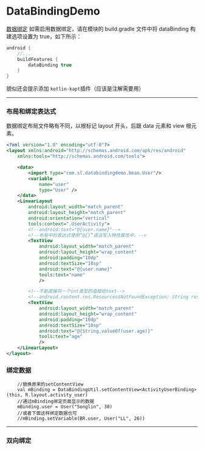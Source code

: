 # DataBindingDemo

[数据绑定](https://developer.android.google.cn/topic/libraries/data-binding/start?hl=zh_cn&authuser=0)
如需启用数据绑定，请在模块的 build.gradle 文件中将 dataBinding 构建选项设置为 true，如下所示：
```groovy
android {
    //...
    buildFeatures {
        dataBinding true
    }
}
```
貌似还会提示添加 `kotlin-kapt`插件（应该是注解需要用）

---
### 布局和绑定表达式
数据绑定布局文件略有不同，以根标记 layout 开头，后跟 data 元素和 view 根元素。
```xml
<?xml version="1.0" encoding="utf-8"?>
<layout xmlns:android="http://schemas.android.com/apk/res/android"
    xmlns:tools="http://schemas.android.com/tools">

    <data>
        <import type="com.sl.databindingdemo.bean.User"/>
        <variable
            name="user"
            type="User" />
    </data>
    <LinearLayout
        android:layout_width="match_parent"
        android:layout_height="match_parent"
        android:orientation="vertical"
        tools:context=".UserActivity">
        <!--android:text="@{user.name}"-->
        <!--布局中的表达式使用“@{}”语法写入特性属性中。-->
        <TextView
            android:layout_width="match_parent"
            android:layout_height="wrap_content"
            android:padding="10dp"
            android:textSize="18sp"
            android:text="@{user.name}"
            tools:text="name"
            />

        <!--不能直接将一个int类型的值赋给text-->
        <!--android.content.res.Resources$NotFoundException: String resource ID #0x1e-->
        <TextView
            android:layout_width="match_parent"
            android:layout_height="wrap_content"
            android:padding="10dp"
            android:textSize="18sp"
            android:text="@{String.valueOf(user.age)}"
            tools:text="age"
            />
    </LinearLayout>
</layout>
```

### 绑定数据
```
    //替换原来的setContentView
    val mBinding = DataBindingUtil.setContentView<ActivityUserBinding>(this, R.layout.activity_user)
    //通过mBinding绑定页面显示的数据
    mBinding.user = User("Songlin", 30)
    //或者下面这样绑定数据也可
    //mBinding.setVariable(BR.user, User("LL", 26))
```

---

### 双向绑定
